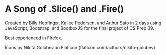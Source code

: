 # A Song of .Slice() and .Fire()

Created by Billy Hepfinger, Kailee Pedersen, and Arthur Sato in 2 days using JavaScript, Bootstrap, and BootboxJS for the final project of CS Prep 39. 

Best experienced in Firefox.

Icons by Nikita Golubev on Flaticon (flaticon.com/authors/nikita-golubev)
